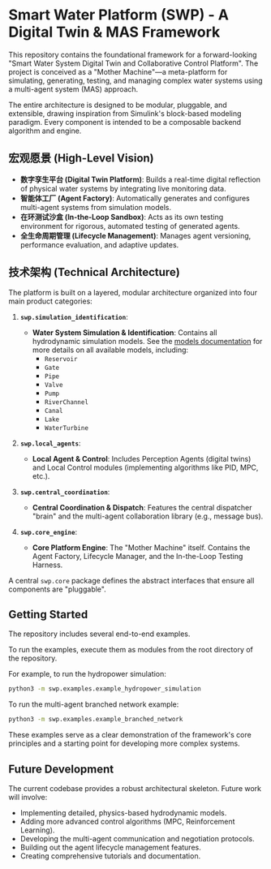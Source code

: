 # Smart Water Platform (SWP) - A Digital Twin & MAS Framework

This repository contains the foundational framework for a forward-looking "Smart Water System Digital Twin and Collaborative Control Platform". The project is conceived as a "Mother Machine"—a meta-platform for simulating, generating, testing, and managing complex water systems using a multi-agent system (MAS) approach.

The entire architecture is designed to be modular, pluggable, and extensible, drawing inspiration from Simulink's block-based modeling paradigm. Every component is intended to be a composable backend algorithm and engine.

## 宏观愿景 (High-Level Vision)

- **数字孪生平台 (Digital Twin Platform)**: Builds a real-time digital reflection of physical water systems by integrating live monitoring data.
- **智能体工厂 (Agent Factory)**: Automatically generates and configures multi-agent systems from simulation models.
- **在环测试沙盒 (In-the-Loop Sandbox)**: Acts as its own testing environment for rigorous, automated testing of generated agents.
- **全生命周期管理 (Lifecycle Management)**: Manages agent versioning, performance evaluation, and adaptive updates.

## 技术架构 (Technical Architecture)

The platform is built on a layered, modular architecture organized into four main product categories:

1.  **`swp.simulation_identification`**:
    - **Water System Simulation & Identification**: Contains all hydrodynamic simulation models. See the [models documentation](./docs/models) for more details on all available models, including:
        - `Reservoir`
        - `Gate`
        - `Pipe`
        - `Valve`
        - `Pump`
        - `RiverChannel`
        - `Canal`
        - `Lake`
        - `WaterTurbine`

2.  **`swp.local_agents`**:
    - **Local Agent & Control**: Includes Perception Agents (digital twins) and Local Control modules (implementing algorithms like PID, MPC, etc.).

3.  **`swp.central_coordination`**:
    - **Central Coordination & Dispatch**: Features the central dispatcher "brain" and the multi-agent collaboration library (e.g., message bus).

4.  **`swp.core_engine`**:
    - **Core Platform Engine**: The "Mother Machine" itself. Contains the Agent Factory, Lifecycle Manager, and the In-the-Loop Testing Harness.

A central `swp.core` package defines the abstract interfaces that ensure all components are "pluggable".

## Getting Started

The repository includes several end-to-end examples.

To run the examples, execute them as modules from the root directory of the repository.

For example, to run the hydropower simulation:
```bash
python3 -m swp.examples.example_hydropower_simulation
```

To run the multi-agent branched network example:
```bash
python3 -m swp.examples.example_branched_network
```

These examples serve as a clear demonstration of the framework's core principles and a starting point for developing more complex systems.

## Future Development

The current codebase provides a robust architectural skeleton. Future work will involve:
- Implementing detailed, physics-based hydrodynamic models.
- Adding more advanced control algorithms (MPC, Reinforcement Learning).
- Developing the multi-agent communication and negotiation protocols.
- Building out the agent lifecycle management features.
- Creating comprehensive tutorials and documentation.
